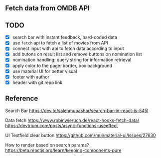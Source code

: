 ## Fetch data from OMDB API
## TODO
- [x] search bar with instant feedback, hard-coded data
- [x] use `fetch` api to fetch a list of movies from API
- [x] connect input with api to fetch data according to input
- [x] add butons on result list and remove buttons on nomination list
- [x] nomination handling: query string for information retrieval
- [x] apply color to the page: border, box background
- [x] use material UI for better visual
- [x] footer with author
- [x] header with git repo link

## Reference
Search Bar
https://dev.to/salehmubashar/search-bar-in-react-js-545l

Data fetch
https://www.robinwieruch.de/react-hooks-fetch-data/
https://devtrium.com/posts/async-functions-useeffect

UI
Textfield clear button 
https://github.com/mui/material-ui/issues/27630

How to render based on search params?
https://beta.reactjs.org/learn/keeping-components-pure